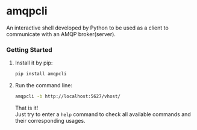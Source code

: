 amqpcli
====

An interactive shell developed by Python to be used as a client to communicate with an AMQP broker(server).

### Getting Started
1. Install it by pip:
    ```sh
    pip install amqpcli
    ```
    
2. Run the command line:
    ```sh
    amqpcli -b http://localhost:5627/vhost/
    ```
    
    That is it!  
    Just try to enter a `help` command to check all available commands and their corresponding usages.